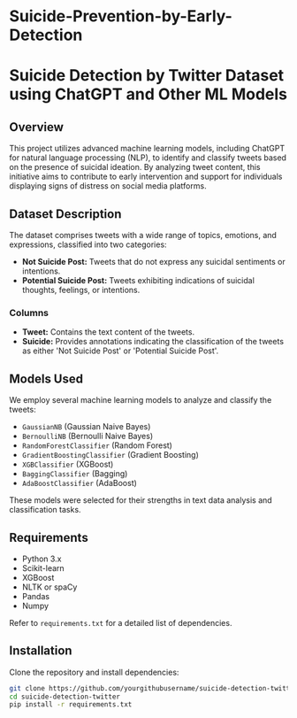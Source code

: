 # Suicide-Prevention-by-Early-Detection

# Suicide Detection by Twitter Dataset using ChatGPT and Other ML Models

## Overview
This project utilizes advanced machine learning models, including ChatGPT for natural language processing (NLP), to identify and classify tweets based on the presence of suicidal ideation. By analyzing tweet content, this initiative aims to contribute to early intervention and support for individuals displaying signs of distress on social media platforms.

## Dataset Description
The dataset comprises tweets with a wide range of topics, emotions, and expressions, classified into two categories:

- **Not Suicide Post:** Tweets that do not express any suicidal sentiments or intentions.
- **Potential Suicide Post:** Tweets exhibiting indications of suicidal thoughts, feelings, or intentions.

### Columns
- **Tweet:** Contains the text content of the tweets.
- **Suicide:** Provides annotations indicating the classification of the tweets as either 'Not Suicide Post' or 'Potential Suicide Post'.

## Models Used
We employ several machine learning models to analyze and classify the tweets:

- `GaussianNB` (Gaussian Naive Bayes)
- `BernoulliNB` (Bernoulli Naive Bayes)
- `RandomForestClassifier` (Random Forest)
- `GradientBoostingClassifier` (Gradient Boosting)
- `XGBClassifier` (XGBoost)
- `BaggingClassifier` (Bagging)
- `AdaBoostClassifier` (AdaBoost)

These models were selected for their strengths in text data analysis and classification tasks.

## Requirements
- Python 3.x
- Scikit-learn
- XGBoost
- NLTK or spaCy
- Pandas
- Numpy

Refer to `requirements.txt` for a detailed list of dependencies.

## Installation
Clone the repository and install dependencies:

```bash
git clone https://github.com/yourgithubusername/suicide-detection-twitter.git
cd suicide-detection-twitter
pip install -r requirements.txt
